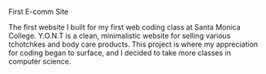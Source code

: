 First E-comm Site

The first website I built for my first web coding class at Santa Monica College. Y.O.N.T is a clean, minimalistic website for selling various tchotchkes
and body care products. This project is where my appreciation for coding began to surface, and I decided to take more classes in computer science.
